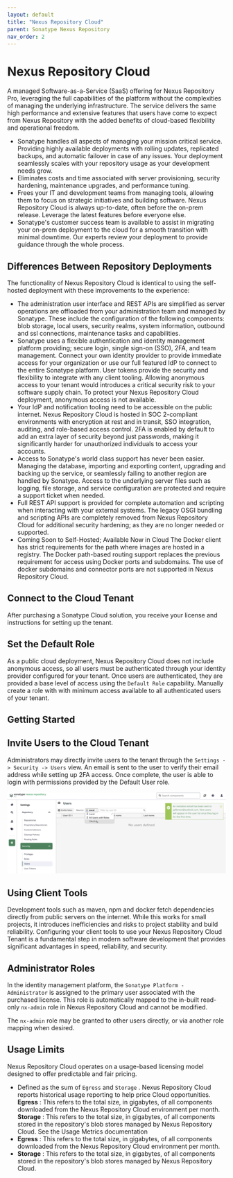 ```yaml
---
layout: default
title: "Nexus Repository Cloud"
parent: Sonatype Nexus Repository
nav_order: 2
---
```


# Nexus Repository Cloud

A managed Software-as-a-Service (SaaS) offering for Nexus Repository Pro, leveraging the full capabilities of the platform without the complexities of managing the underlying infrastructure. The service delivers the same high performance and extensive features that users have come to expect from Nexus Repository with the added benefits of cloud-based flexibility and operational freedom.

- Sonatype handles all aspects of managing your mission critical service. Providing highly available deployments with rolling updates, replicated backups, and automatic failover in case of any issues. Your deployment seamlessly scales with your repository usage as your development needs grow.
- Eliminates costs and time associated with server provisioning, security hardening, maintenance upgrades, and performance tuning.
- Frees your IT and development teams from managing tools, allowing them to focus on strategic initiatives and building software. Nexus Repository Cloud is always up-to-date, often before the on-prem release. Leverage the latest features before everyone else.
- Sonatype's customer success team is available to assist in migrating your on-prem deployment to the cloud for a smooth transition with minimal downtime. Our experts review your deployment to provide guidance through the whole process.

## Differences Between Repository Deployments

The functionality of Nexus Repository Cloud is identical to using the self-hosted deployment with these improvements to the experience:

- The administration user interface and REST APIs are simplified as server operations are offloaded from your administration team and managed by Sonatype. These include the configuration of the following components: blob storage, local users, security realms, system information, outbound and ssl connections, maintenance tasks and capabilities.
- Sonatype uses a flexible authentication and identity management platform providing; secure login, single sign-on (SSO), 2FA, and team management. Connect your own identity provider to provide immediate access for your organization or use our full featured IdP to connect to the entire Sonatype platform. User tokens provide the security and flexibility to integrate with any client tooling. Allowing anonymous access to your tenant would introduces a critical security risk to your software supply chain. To protect your Nexus Repository Cloud deployment, anonymous access is not available.
- Your IdP and notification tooling need to be accessible on the public internet. Nexus Repository Cloud is hosted in SOC 2-compliant environments with encryption at rest and in transit, SSO integration, auditing, and role-based access control. 2FA is enabled by default to add an extra layer of security beyond just passwords, making it significantly harder for unauthorized individuals to access your accounts.
- Access to Sonatype's world class support has never been easier. Managing the database, importing and exporting content, upgrading and backing up the service, or seamlessly failing to another region are handled by Sonatype. Access to the underlying server files such as logging, file storage, and service configuration are protected and require a support ticket when needed.
- Full REST API support is provided for complete automation and scripting when interacting with your external systems. The legacy OSGI bundling and scripting APIs are completely removed from Nexus Repository Cloud for additional security hardening; as they are no longer needed or supported.
- Coming Soon to Self-Hosted; Available Now in Cloud The Docker client has strict requirements for the path where images are hosted in a registry. The Docker path-based routing support replaces the previous requirement for access using Docker ports and subdomains. The use of docker subdomains and connector ports are not supported in Nexus Repository Cloud.

## Connect to the Cloud Tenant

After purchasing a Sonatype Cloud solution, you receive your license and instructions for setting up the tenant.

## Set the Default Role

As a public cloud deployment, Nexus Repository Cloud does not include anonymous access, so all users must be authenticated through your identity provider configured for your tenant. Once users are authenticated, they are provided a base level of access using the `Default Role` capability. Manually create a role with with minimum access available to all authenticated users of your tenant.

## Getting Started

## Invite Users to the Cloud Tenant

Administrators may directly invite users to the tenant through the `Settings -> Security -> Users` view. An email is sent to the user to verify their email address while setting up 2FA access. Once complete, the user is able to login with permissions provided by the Default User role.

![nx-cloud-users-invite.png](/assets/images/uuid-1c18e0e8-c61b-eff3-5eff-dfd5b5c96f47.png)

## Using Client Tools

Development tools such as maven, npm and docker fetch dependencies directly from public servers on the internet. While this works for small projects, it introduces inefficiencies and risks to project stability and build reliability. Configuring your client tools to use your Nexus Repository Cloud Tenant is a fundamental step in modern software development that provides significant advantages in speed, reliability, and security.

## Administrator Roles

In the identity management platform, the `Sonatype Platform - Administrator` is assigned to the primary user associated with the purchased license. This role is automatically mapped to the in-built read-only `nx-admin` role in Nexus Repository Cloud and cannot be modified.

The `nx-admin` role may be granted to other users directly, or via another role mapping when desired.

## Usage Limits

Nexus Repository Cloud operates on a usage-based licensing model designed to offer predictable and fair pricing.

- Defined as the sum of `Egress` and `Storage` . Nexus Repository Cloud reports historical usage reporting to help price Cloud opportunities. **Egress** : This refers to the total size, in gigabytes, of all components downloaded from the Nexus Repository Cloud environment per month. **Storage** : This refers to the total size, in gigabytes, of all components stored in the repository's blob stores managed by Nexus Repository Cloud. See the Usage Metrics documentation
- **Egress** : This refers to the total size, in gigabytes, of all components downloaded from the Nexus Repository Cloud environment per month.
- **Storage** : This refers to the total size, in gigabytes, of all components stored in the repository's blob stores managed by Nexus Repository Cloud.
